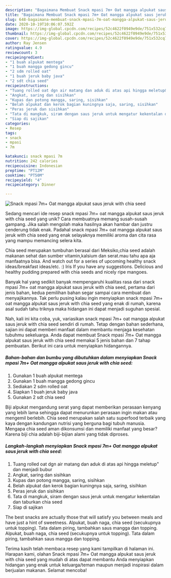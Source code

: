 ```yaml
---
description: "Bagaimana Membuat Snack mpasi 7m+ Oat mangga alpukat saus jeruk with chia seed yang Menggugah Selera"
title: "Bagaimana Membuat Snack mpasi 7m+ Oat mangga alpukat saus jeruk with chia seed yang Menggugah Selera"
slug: 648-bagaimana-membuat-snack-mpasi-7m-oat-mangga-alpukat-saus-jeruk-with-chia-seed-yang-menggugah-selera
date: 2020-10-19T10:06:07.592Z
image: https://img-global.cpcdn.com/recipes/52c4622f0949e9de/751x532cq70/snack-mpasi-7m-oat-mangga-alpukat-saus-jeruk-with-chia-seed-foto-resep-utama.jpg
thumbnail: https://img-global.cpcdn.com/recipes/52c4622f0949e9de/751x532cq70/snack-mpasi-7m-oat-mangga-alpukat-saus-jeruk-with-chia-seed-foto-resep-utama.jpg
cover: https://img-global.cpcdn.com/recipes/52c4622f0949e9de/751x532cq70/snack-mpasi-7m-oat-mangga-alpukat-saus-jeruk-with-chia-seed-foto-resep-utama.jpg
author: Ray Jensen
ratingvalue: 4.9
reviewcount: 3
recipeingredient:
- "1 buah alpukat mentega"
- "1 buah mangga gedong gincu"
- "2 sdm rolled oat"
- "1 buah jeruk baby java"
- "2 sdt chia seed"
recipeinstructions:
- "Tuang rolled oat dgn air matang dan aduk di atas api hingga meletup&#34; dan menjadi bubur"
- "Angkat, saring dan sisihkan"
- "Kupas dan potong mangga, saring, sisihkan"
- "Belah alpukat dan kerok bagian kuningnya saja, saring, sisihkan"
- "Peras jeruk dan sisihkan"
- "Tata di mangkuk, siram dengan saus jeruk untuk mengatur kekentalan dan taburkan chia seed"
- "Siap di sajikan"
categories:
- Resep
tags:
- snack
- mpasi
- 7m

katakunci: snack mpasi 7m 
nutrition: 242 calories
recipecuisine: Indonesian
preptime: "PT12M"
cooktime: "PT50M"
recipeyield: "4"
recipecategory: Dinner

---
```



![Snack mpasi 7m+ Oat mangga alpukat saus jeruk with chia seed](https://img-global.cpcdn.com/recipes/52c4622f0949e9de/751x532cq70/snack-mpasi-7m-oat-mangga-alpukat-saus-jeruk-with-chia-seed-foto-resep-utama.jpg)

Sedang mencari ide resep snack mpasi 7m+ oat mangga alpukat saus jeruk with chia seed yang unik? Cara membuatnya memang susah-susah gampang. Jika salah mengolah maka hasilnya akan hambar dan justru cenderung tidak enak. Padahal snack mpasi 7m+ oat mangga alpukat saus jeruk with chia seed yang enak selayaknya memiliki aroma dan cita rasa yang mampu memancing selera kita.

Chia seed merupakan tumbuhan berasal dari Meksiko,chia seed adalah makanan sehat dan sumber vitamin,kalsium dan serat.mau tahu apa aja manfaatnya bisa. And watch out for a series of upcoming healthy snack ideas/breakfast ideas/etc. :) Iris If you have any suggestions. Delicious and healthy pudding prepared with chia seeds and nicely ripe mangoes.

Banyak hal yang sedikit banyak mempengaruhi kualitas rasa dari snack mpasi 7m+ oat mangga alpukat saus jeruk with chia seed, pertama dari jenis bahan, kedua pemilihan bahan segar sampai cara membuat dan menyajikannya. Tak perlu pusing kalau ingin menyiapkan snack mpasi 7m+ oat mangga alpukat saus jeruk with chia seed yang enak di rumah, karena asal sudah tahu triknya maka hidangan ini dapat menjadi suguhan spesial.


Nah, kali ini kita coba, yuk, variasikan snack mpasi 7m+ oat mangga alpukat saus jeruk with chia seed sendiri di rumah. Tetap dengan bahan sederhana, sajian ini dapat memberi manfaat dalam membantu menjaga kesehatan tubuhmu sekeluarga. Anda dapat membuat Snack mpasi 7m+ Oat mangga alpukat saus jeruk with chia seed memakai 5 jenis bahan dan 7 tahap pembuatan. Berikut ini cara untuk menyiapkan hidangannya.

<!--inarticleads1-->

##### Bahan-bahan dan bumbu yang dibutuhkan dalam menyiapkan Snack mpasi 7m+ Oat mangga alpukat saus jeruk with chia seed:

1. Gunakan 1 buah alpukat mentega
1. Gunakan 1 buah mangga gedong gincu
1. Sediakan 2 sdm rolled oat
1. Siapkan 1 buah jeruk baby java
1. Gunakan 2 sdt chia seed


Biji alpukat mengandung serat yang dapat memberikan perasaan kenyang yang lebih lama sehingga dapat menurunkan perasaan ingin makan atau mengemil berlebih. Chia seed merupakan salah satu superfood terbaik yang kaya dengan kandungan nutrisi yang berguna bagi tubuh manusia. Mengapa chia seed aman dikonsumsi dan memiliki manfaat yang besar? Karena biji chia adalah biji-bijian alami yang tidak diproses. 

<!--inarticleads2-->

##### Langkah-langkah menyiapkan Snack mpasi 7m+ Oat mangga alpukat saus jeruk with chia seed:

1. Tuang rolled oat dgn air matang dan aduk di atas api hingga meletup&#34; dan menjadi bubur
1. Angkat, saring dan sisihkan
1. Kupas dan potong mangga, saring, sisihkan
1. Belah alpukat dan kerok bagian kuningnya saja, saring, sisihkan
1. Peras jeruk dan sisihkan
1. Tata di mangkuk, siram dengan saus jeruk untuk mengatur kekentalan dan taburkan chia seed
1. Siap di sajikan


The best snacks are actually those that will satisfy you between meals and have just a hint of sweetness. Alpukat, buah naga, chia seed (secukupnya untuk topping). Tata dalam piring, tambahkan saus mangga dan topping. Alpukat, buah naga, chia seed (secukupnya untuk topping). Tata dalam piring, tambahkan saus mangga dan topping. 

Terima kasih telah membaca resep yang kami tampilkan di halaman ini. Harapan kami, olahan Snack mpasi 7m+ Oat mangga alpukat saus jeruk with chia seed yang mudah di atas dapat membantu Anda menyiapkan hidangan yang enak untuk keluarga/teman maupun menjadi inspirasi dalam berjualan makanan. Selamat mencoba!
